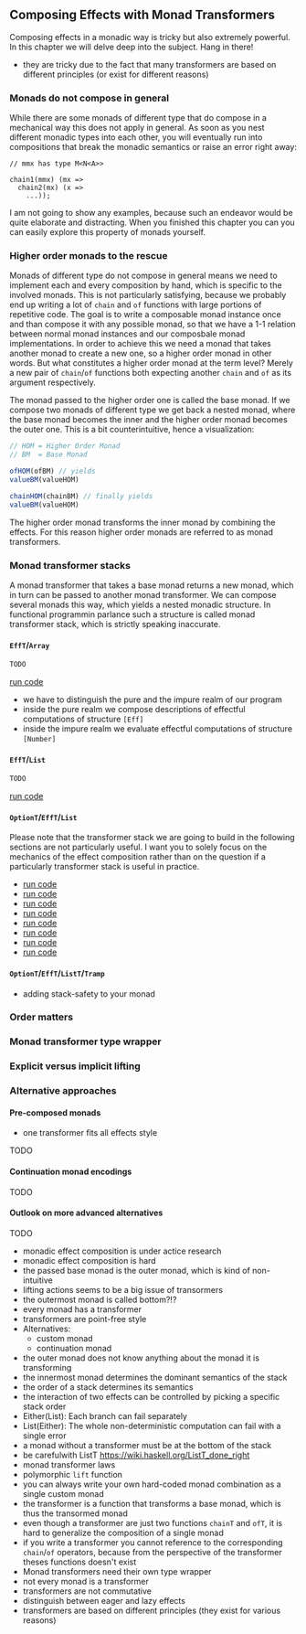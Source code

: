 ## Composing Effects with Monad Transformers

Composing effects in a monadic way is tricky but also extremely powerful. In this chapter we will delve deep into the subject. Hang in there!

* they are tricky due to the fact that many transformers are based on different principles (or exist for different reasons)

### Monads do not compose in general

While there are some monads of different type that do compose in a mechanical way this does not apply in general. As soon as you nest different monadic types into each other, you will eventually run into compositions that break the monadic semantics or raise an error right away:

```
// mmx has type M<N<A>>

chain1(mmx) (mx =>
  chain2(mx) (x =>
    ...));
```
I am not going to show any examples, because such an endeavor would be quite elaborate and distracting. When you finished this chapter you can you can easily explore this property of monads yourself.

### Higher order monads to the rescue

Monads of different type do not compose in general means we need to implement each and every composition by hand, which is specific to the involved monads. This is not particularly satisfying, because we probably end up writing a lot of `chain` and `of` functions with large portions of repetitive code. The goal is to write a composable monad instance once and than compose it with any possible monad, so that we have a 1-1 relation between normal monad instances and our composbale monad implementations. In order to achieve this we need a monad that takes another monad to create a new one, so a higher order monad in other words. But what constitutes a higher order monad at the term level? Merely a new pair of `chain`/`of` functions both expecting another `chain` and `of` as its argument respectively.

The monad passed to the higher order one is called the base monad. If we compose two monads of different type we get back a nested monad, where the base monad becomes the inner and the higher order monad becomes the outer one. This is a bit counterintuitive, hence a visualization:

```javascript
// HOM = Higher Order Monad
// BM  = Base Monad

ofHOM(ofBM) // yields
valueBM(valueHOM)

chainHOM(chainBM) // finally yields
valueBM(valueHOM)
```
The higher order monad transforms the inner monad by combining the effects. For this reason higher order monads are referred to as monad transformers.

### Monad transformer stacks

A monad transformer that takes a base monad returns a new monad, which in turn can be passed to another monad transformer. We can compose several monads this way, which yields a nested monadic structure. In functional programmin parlance such a structure is called monad transformer stack, which is strictly speaking inaccurate.

#### `EffT`/`Array`

```javascript
TODO
```
[run code](https://repl.it/@scriptum/DelayedMeekCache)

* we have to distinguish the pure and the impure realm of our program
* inside the pure realm we compose descriptions of effectful computations of structure `[Eff]`
* inside the impure realm we evaluate effectful computations of structure `[Number]`

#### `EffT`/`List`

```javascript
TODO
```
[run code](https://repl.it/@scriptum/SlateblueUncomfortableLifecycle)

#### `OptionT`/`EffT`/`List`

Please note that the transformer stack we are going to build in the following sections are not particularly useful. I want you to solely focus on the mechanics of the effect composition rather than on the question if a particularly transformer stack is useful in practice.

* [run code](https://repl.it/@scriptum/FelineLoyalCache)
* [run code](https://repl.it/@scriptum/ClumsyDullApplicationframework)
* [run code](https://repl.it/@scriptum/WarpedBeigeNumerators)
* [run code](https://repl.it/@scriptum/FrizzyWornFormulas)
* [run code](https://repl.it/@scriptum/JumboTrickyActivecontent)
* [run code](https://repl.it/@scriptum/OrganicWheatMisrac)
* [run code](https://repl.it/@scriptum/NutritiousRowdyWearables)
* [run code](https://repl.it/@scriptum/MoralAuthorizedComputergames)

#### `OptionT`/`EffT`/`ListT`/`Tramp`

* adding stack-safety to your monad

### Order matters

### Monad transformer type wrapper

### Explicit versus implicit lifting

### Alternative approaches

#### Pre-composed monads

* one transformer fits all effects style

TODO

#### Continuation monad encodings

TODO

#### Outlook on more advanced alternatives

TODO

* monadic effect composition is under actice research
* monadic effect composition is hard
* the passed base monad is the outer monad, which is kind of non-intuitive
* lifting actions seems to be a big issue of transormers
* the outermost monad is called bottom?!?
* every monad has a transformer
* transformers are point-free style
* Alternatives:
  * custom monad
  * continuation monad
* the outer monad does not know anything about the monad it is transforming
* the innermost monad determines the dominant semantics of the stack
* the order of a stack determines its semantics
* the interaction of two effects can be controlled by picking a specific stack order
* Either(List):  Each branch can fail separately
* List(Either): The whole non-deterministic computation can fail with a single error
* a monad without a transformer must be at the bottom of the stack
* be carefulwith ListT https://wiki.haskell.org/ListT_done_right
* monad transformer laws
* polymorphic `lift` function
* you can always write your own hard-coded monad combination as a single custom monad
* the transformer is a function that transforms a base monad, which is thus the transormed monad
* even though a transformer are just two functions `chainT` and `ofT`, it is hard to generalize the composition of a single monad
* if you write a transformer you cannot reference to the corresponding `chain`/`of` operators, because from the perspective of the transformer theses functions doesn't exist
* Monad transformers need their own type wrapper
* not every monad is a transformer
* transformers are not commutative
* distinguish between eager and lazy effects
* transformers are based on different principles (they exist for various reasons)

